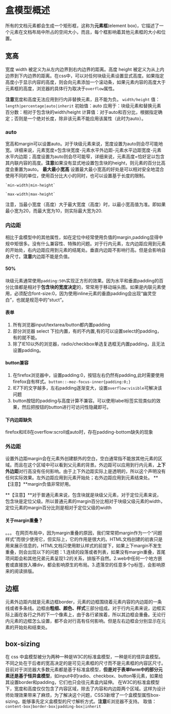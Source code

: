 # 盒模型概述


所有的文档元素都会生成一个矩形框，这称为**元素框**(element box)，它描述了一个元素在文档布局中所占的空间大小，而且，每个框影响着其他元素框的大小和位置。

## 宽高

宽度 width 被定义为从左内边界到右内边界的距离。高度 height 被定义为从上内边界到下内边界的距离。在css中，可以对任何块级元素设置显式高度。如果指定高度小于显示内容的高度，则会向元素添加一个滚动条，如果元素内容的高度大于元素框的高度，浏览器的具体行为取决于`overflow`属性。

**注意**宽度和高度无法应用到行内非替换元素，且不能为负。
`width/height`
值：`length|percentage|auto|inherit`
初始值：auto
应用于：块级元素和替换元素
百分数：相对于包含块的width/height
计算值：对于auto和百分比，根据指定确定；否则是一个绝对长度，除非该元素不能应用该属性（此时为auto）。

### auto

宽高和margin可以设置auto。对于块级元素来说，宽度设置为auto则会尽可能地宽。详细来说，元素宽度=包含块宽度-元素水平外边距-元素水平边距宽度-元素水平内边距；高度设置为auto则会尽可能窄，详细来说，元素高度=恰好足以包含其内联内容的高度。**注意**如果没有显式地设置包含块的height，则元素的百分比高度会重置为auto。
**最大最小宽高**
设置最大最小宽高的好处是可以相对安全地混合使用不同的单位，使用百分比大小的同时，也可以设置基于长度的限制。

    `min-width|min-height`

    `max-width|max-height`

注意，当最小宽度（高度）大于最大宽度（高度）时，以最小宽高值为准。即如果最小宽为20，而最大宽为10，则实际最大宽为20.

### 内边距

相比于盒模型中的其他属性，如在定位中经常使用负值的margin,padding显得中规中矩很多。没有什么兼容性、特殊的问题。对于行内元素，左内边距应用到元素的开始处，右内边距应用到元素的结尾处。垂直内边距不影响行高。但是会影响自身尺寸。**注意**内边距不能是负值。

#### 50%

块级元素通常使用`padding:50%`实现正方形的效果。因为水平和垂直padding的百分比值都是相对于**包含块的宽度决定**的，常常用于移动端头图。如果是内联元素使用，必须配合font-size:0，因为使用inline元素的垂直padding会出现“幽灵空白”，也就是规范中的“stuct”。

#### 表单

1. 所有浏览器input/textarea/button都内置padding
2. 部分浏览器 select 下拉内置，有的不内置,有的可以设置select的padding，有的就不能。
3. 除了IE10以外的浏览器，radio/checkbox单选复选框无内置padding，且无法设置padding。

#### button兼容

1. 在firefox浏览器中，设置padding:0，按钮左右仍然有padding,此时需要使用firefox自有样式。`button::-moz-focus-inner{padding:0;}`
2. IE7下的文字越多，左右padding逐渐变大，设置`overflow:visible`可解决该问题
3. button按钮的padding与高度计算不兼容。可以使用label标签实现类似的效果，然后把按钮的button进行可访问性隐藏即可。

#### 下内边距缺失

firefox和IE8在overflow:scroll或auto时，存在padding-bottom缺失的现象

### 外边距

设置外边距margin会在元素外创建额外的空白，空白通常指不能放其他元素的区域。而且在这个区域中可以看到父元素的背景。外边距可以应用到行内元素，**上下外边距**对行高没有任何影响。由于上下外边距实际上是透明的，所以这个声明没有任何实际效果。左外边距应用到元素开始处；右外边距应用到元素结束处。
**【注意】**margin负值非常好用。

**【注意】**对于普通元素来说，包含块就是块级父元素，对于定位元素来说，包含块是定位父级。所以普通元素的margin百分比相对于块级父级元素的width，定位元素的margin百分比则是相对于定位父级的width

#### 关于margin重叠？

。。。
在网页布局中，因为margin重叠的原因，我们常常把margin作为一个“问题样式”而很少使用它，但实际上，它的作用是很大的。HTML文档创建的初衷只是用来展示信息的，HTML文档只使用默认样式的前提下，如果上下margin不发生重叠，则会出现以下的问题：1.连续的段落或者列表，如果没有margin重叠，首尾项间距会和其他兄弟元素呈现1:2的关系，排版不自然。2.web中任何一个地方嵌套或直接放入裸div，都会影响原生的布局。3.遗落空的任意多个p标签，会影响原来的阅读排版。

## 边框

元素外边距内就是元素边框border，元素的边框围绕着元素内容的内边距的一条线或者多条线。边框由**粗细、颜色、样式**三部分组成。对于行内元素来说，边框实际上画在各行之外的下一个像素上，由于各行紧挨着，所以其边框会重叠。无论行内元素的边框怎么设置，都不会对行高有任何影响。但是左右边框会分别显示在元素的开始处和结束处。

## box-sizing

在 css 中盒模型被分为两种一种是W3C的标准盒模型，一种是IE的怪异盒模型。不同之处在于后者的宽高决定的是可见元素框的尺寸而不是元素框的内容区尺寸。目前对于浏览器大多数元素都是基于标准盒模型，**但是对于表单form中的部分元素还是基于怪异盒模型**，如input中的radio、checkbox、button等元素，如果给其设置border和padding，它们也只会往元素盒内延伸。
在W3C的标准盒模型下，宽度和高度仅仅包含了内容区域，除去了内容和内边距两个区域。这样为设计师处理效果带来了麻烦，为了解决这个问题，CSS3新增了一个盒模型属性box-sizing，能够事先定义盒模型的尺寸解析方式。**注意**IE浏览器不支持。
取值：`content-box|border-box|padding-box|inherit`